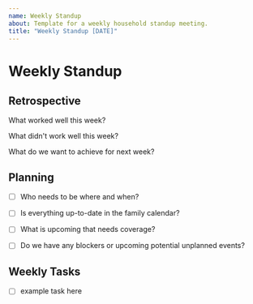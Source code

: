 ```yaml
---
name: Weekly Standup
about: Template for a weekly household standup meeting.
title: "Weekly Standup [DATE]"
---        
```

	
	
# Weekly Standup

## Retrospective

What worked well this week?

What didn't work well this week?

What do we want to achieve for next week?

## Planning

- [ ] Who needs to be where and when?

- [ ] Is everything up-to-date in the family calendar?

- [ ] What is upcoming that needs coverage?

- [ ] Do we have any blockers or upcoming potential unplanned events?

## Weekly Tasks

- [ ] example task here

